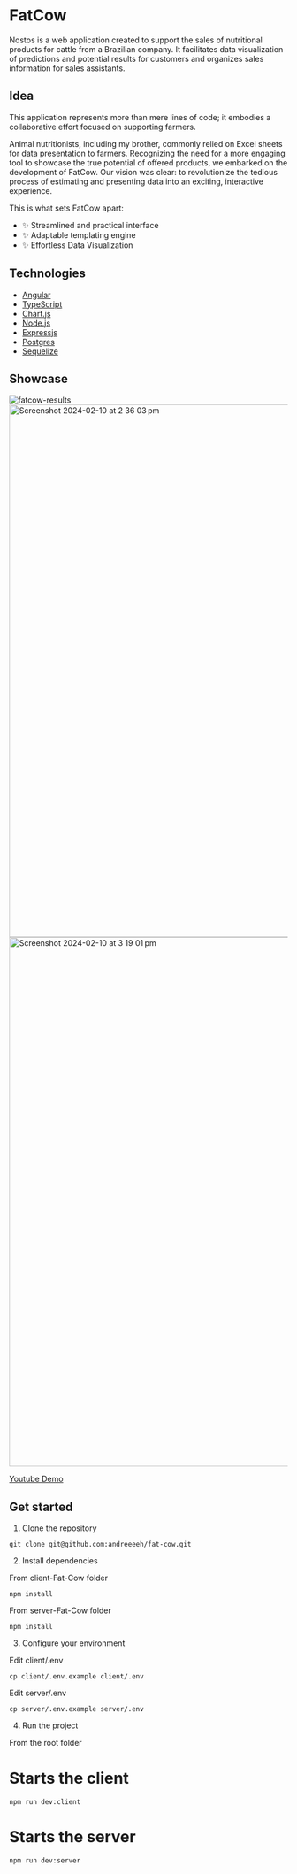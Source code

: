 # FatCow

Nostos is a web application created to support the sales of nutritional products for cattle from a Brazilian company. It facilitates data visualization of predictions and potential results for customers and organizes sales information for sales assistants.

## Idea

This application represents more than mere lines of code; it embodies a collaborative effort focused on supporting farmers.

Animal nutritionists, including my brother, commonly relied on Excel sheets for data presentation to farmers. Recognizing the need for a more engaging tool to showcase the true potential of offered products, we embarked on the development of FatCow. Our vision was clear: to revolutionize the tedious process of estimating and presenting data into an exciting, interactive experience.

This is what sets FatCow apart:

- ✨ Streamlined and practical interface
- ✨ Adaptable templating engine
- ✨ Effortless Data Visualization

## Technologies

- [Angular](https://angular.io/)
- [TypeScript](https://www.typescriptlang.org/)
- [Chart.js](https://www.chartjs.org/)
- [Node.js](https://nodejs.org/en)
- [Expressjs](https://expressjs.com/)
- [Postgres](https://postgresapp.com/)
- [Sequelize](https://sequelize.org/)

## Showcase

![fatcow-results](https://github.com/andreeeeh/fat-cow/assets/144232373/c8687345-6d28-499d-86e8-bf628c6a55f8)
<img width="963" alt="Screenshot 2024-02-10 at 2 36 03 pm" src="https://github.com/andreeeeh/fat-cow/assets/144232373/01ba39fc-3040-413a-b781-7a873a322685">
<img width="957" alt="Screenshot 2024-02-10 at 3 19 01 pm" src="https://github.com/andreeeeh/fat-cow/assets/144232373/b74094bd-31b9-457f-bc0c-53894de916d4">

[Youtube Demo](https://youtu.be/FN3KCPdKtjk)
## Get started

1. Clone the repository
```
git clone git@github.com:andreeeeh/fat-cow.git
```
2. Install dependencies

From client-Fat-Cow folder
```
npm install
```
From server-Fat-Cow folder
```
npm install
```

3. Configure your environment
   
Edit client/.env
```
cp client/.env.example client/.env
```
Edit server/.env
```
cp server/.env.example server/.env
```

4. Run the project

From the root folder
# Starts the client
```
npm run dev:client
```
# Starts the server
```
npm run dev:server
```
